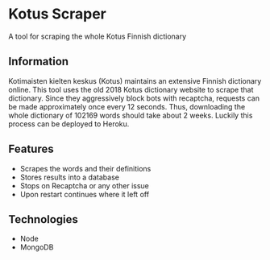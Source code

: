 # Kotus Scraper
A tool for scraping the whole Kotus Finnish dictionary

## Information
Kotimaisten kielten keskus (Kotus) maintains an extensive Finnish dictionary online.
This tool uses the old 2018 Kotus dictionary website to scrape that dictionary. Since they aggressively block bots with recaptcha, requests can be made approximately once every 12 seconds.
Thus, downloading the whole dictionary of 102169 words should take about 2 weeks. Luckily this process can be deployed to Heroku.

## Features
* Scrapes the words and their definitions
* Stores results into a database
* Stops on Recaptcha or any other issue
* Upon restart continues where it left off

## Technologies
* Node
* MongoDB